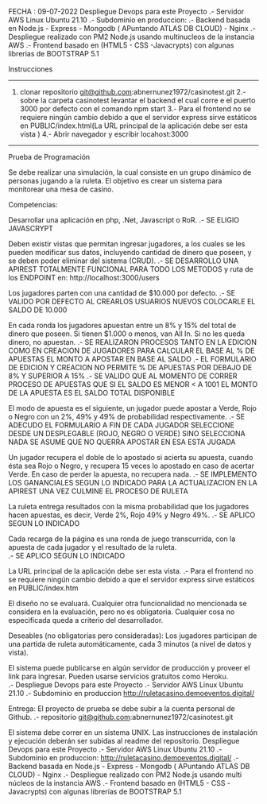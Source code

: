 FECHA : 09-07-2022
Despliegue Devops para este Proyecto
.- Servidor AWS Linux Ubuntu 21.10
.- Subdominio en produccion: 
.- Backend basada en Node.js - Express - Mongodb ( APuntando ATLAS DB CLOUD) - Nginx
.- Despliegue realizado con PM2 Node.js usando multinucleos de la instancia AWS
.- Frontend basado en (HTML5 - CSS -Javacrypts)  con algunas librerias de BOOTSTRAP 5.1


Instrucciones 
_______________________________________________________
1. clonar repositorio git@github.com:abnernunez1972/casinotest.git
2.- sobre la carpeta casinotest  levantar el backend el cual corre e el puerto 3000 por defecto con el comando npm start
3.- Para el frontend no se requiere ningún cambio debido a que el servidor express sirve estáticos en PUBLIC/index.html(La URL principal de la aplicación debe ser esta vista ) 
4.- Abrir navegador  y escribir  locahost:3000
___________________________________________________________________




Prueba de Programación  


Se debe realizar una simulación, la cual consiste en un grupo dinámico de personas jugando a la ruleta. El objetivo es crear un sistema para monitorear una mesa de casino. 


Competencias:


Desarrollar una aplicación en php, .Net, Javascript o RoR. 
.- SE ELIGIO JAVASCRYPT


Deben existir vistas que permitan ingresar jugadores, a los cuales se les pueden modificar sus datos, incluyendo cantidad de dinero que poseen, y se deben poder eliminar del sistema (CRUD).
.- SE DESARROLLO UNA APIREST TOTALMENTE FUNCIONAL PARA TODO LOS METODOS  y ruta de los ENDPOINT en:  http://localhost:3000/users


Los jugadores parten con una cantidad de $10.000 por defecto. 
.- SE VALIDO POR DEFECTO AL CREARLOS  USUARIOS NUEVOS COLOCARLE EL SALDO DE 10.000


En cada ronda los jugadores apuestan entre un 8% y 15% del total de dinero que poseen. Si tienen $1.000 o menos, van All In. Si no les queda dinero, no apuestan. 
.- SE REALIZARON PROCESOS  TANTO EN LA EDICION COMO EN CREACION DE JUGADORES PARA CALCULAR EL BASE AL % DE APUESTAS EL MONTO A APOSTAR EN BASE AL SALDO
.- EL FORMULARIO DE EDICION Y CREACION NO PERMITE  % DE APUESTAS POR DEBAJO DE 8% Y SUPERIOR A 15%
.- SE VALIDO QUE AL MOMENTO DE CORRER PROCESO DE APUESTAS QUE SI EL SALDO ES MENOR < A 1001 EL MONTO DE LA APUESTA ES EL SALDO TOTAL DISPONIBLE

El modo de apuesta es el siguiente, un jugador puede apostar a Verde, Rojo o Negro con un 2%, 49% y 49% de probabilidad respectivamente. 
.- SE ADECUDO EL FORMULARIO A FIN DE CADA JUGADOR SELECCIONE DESDE UN DESPLEGABLE (ROJO, NEGRO O VERDE) SINO SELECCIONA NADA SE ASUME QUE NO QUERRA APOSTAR EN ESA ESTA JUGADA


Un jugador recupera el doble de lo apostado si acierta su apuesta, cuando ésta sea Rojo o Negro, y recupera 15 veces lo apostado en caso de acertar Verde. En caso de perder la apuesta, no recupera nada. 
.-  SE IMPLEMENTO LOS GANANCIALES SEGUN LO INDICADO PARA LA ACTUALIZACION EN LA APIREST UNA VEZ CULMINE EL PROCESO DE RULETA


La ruleta entrega resultados con la misma probabilidad que los jugadores hacen apuestas, es decir, Verde 2%, Rojo 49% y Negro 49%.
.- SE APLICO SEGUN LO INDICADO


Cada recarga de la página es una ronda de juego transcurrida, con la apuesta de cada jugador y el resultado de la ruleta.  
.- SE APLICO SEGUN LO INDICADO


La URL principal de la aplicación debe ser esta vista. 
.-  Para el frontend no se requiere ningún cambio debido a que el servidor express sirve estáticos en PUBLIC/index.htm




El diseño no se evaluará. 
Cualquier otra funcionalidad no mencionada se considera en la evaluación, pero no es obligatoria. 
Cualquier cosa no especificada queda a criterio del desarrollador.  


Deseables (no obligatorias pero consideradas):
Los jugadores participan de una partida de ruleta automáticamente, cada 3 minutos (a nivel de datos y vista).


El sistema puede publicarse en algún servidor de producción y proveer el link para ingresar. Pueden usarse servicios gratuitos como Heroku.  
.- Despliegue Devops para este Proyecto
.- Servidor AWS Linux Ubuntu 21.10
.- Subdominio en produccion http://ruletacasino.demoeventos.digital/



Entrega:
El proyecto de prueba se debe subir a la cuenta personal de Github.
.- repositorio git@github.com:abnernunez1972/casinotest.git


El sistema debe correr en un sistema UNIX. Las instrucciones de instalación y ejecución deberán ser subidas al readme del repositorio.
Despliegue Devops para este Proyecto
.- Servidor AWS Linux Ubuntu 21.10
.- Subdominio en produccion: http://ruletacasino.demoeventos.digital/
.- Backend basada en Node.js - Express - Mongodb ( APuntando ATLAS DB CLOUD) - Nginx
.- Despliegue realizado con PM2 Node.js usando multi núcleos de la instancia AWS
.- Frontend basado en (HTML5 - CSS -Javacrypts)  con algunas librerías de BOOTSTRAP 5.1
